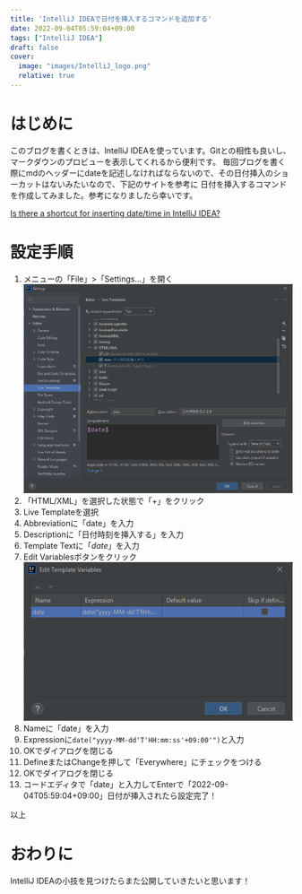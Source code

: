 ```yaml
---
title: 'IntelliJ IDEAで日付を挿入するコマンドを追加する'
date: 2022-09-04T05:59:04+09:00
tags: ["IntelliJ IDEA"]
draft: false
cover:
  image: "images/IntelliJ_logo.png"
  relative: true
---
```

# はじめに
このブログを書くときは、IntelliJ IDEAを使っています。Gitとの相性も良いし、マークダウンのプロビューを表示してくれるから便利です。
毎回ブログを書く際にmdのヘッダーにdateを記述しなければならないので、その日付挿入のショーカットはないみたいなので、下記のサイトを参考に
日付を挿入するコマンドを作成してみました。参考になりましたら幸いです。

[Is there a shortcut for inserting date/time in IntelliJ IDEA?](https://stackoverflow.com/questions/8714779/is-there-a-shortcut-for-inserting-date-time-in-intellij-idea)

# 設定手順
1. メニューの「File」>「Settings...」を開く  
   ![settings](./images/settings.png)
2. 「HTML/XML」を選択した状態で「+」をクリック
3. Live Templateを選択
4. Abbreviationに「date」を入力
5. Descriptionに「日付時刻を挿入する」を入力
6. Template Textに「$date$」を入力
7. Edit Variablesボタンをクリック  
   ![edit_template_variables](./images/edit_template_variables.png)
8. Nameに「date」を入力
9. Expressionに``date("yyyy-MM-dd'T'HH:mm:ss'+09:00'")``と入力
10. OKでダイアログを閉じる
11. DefineまたはChangeを押して「Everywhere」にチェックをつける
12. OKでダイアログを閉じる
13. コードエディタで「date」と入力してEnterで「2022-09-04T05:59:04+09:00」日付が挿入されたら設定完了！

以上

# おわりに
IntelliJ IDEAの小技を見つけたらまた公開していきたいと思います！